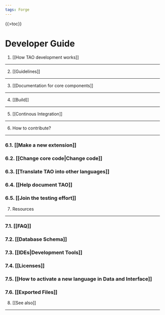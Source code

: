 ```yaml
---
tags: Forge
---
```


{{\>toc}}

Developer Guide
===============

1. [[How TAO development works]]
--------------------------------

2. [[Guidelines]]
-----------------

3. [[Documentation for core components]]
----------------------------------------

4. [[Build]]
------------

5. [[Continous Integration]]
----------------------------

6. How to contribute?
---------------------

### 6.1. [[Make a new extension]]

### 6.2. [[Change core code|Change code]]

### 6.3. [[Translate TAO into other languages]]

### 6.4. [[Help document TAO]]

### 6.5. [[Join the testing effort]]

7. Resources
------------

### 7.1. [[FAQ]]

### 7.2. [[Database Schema]]

### 7.3. [[IDEs|Development Tools]]

### 7.4. [[Licenses]]

### 7.5. [[How to activate a new language in Data and Interface]]

### 7.6. [[Exported Files]]

8. [[See also]]
---------------
